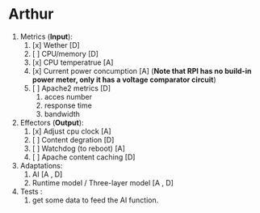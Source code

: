 # Arthur

1. Metrics (**Input**):
   1. [x] Wether [D]
   2. [ ] CPU/memory [D]
   3. [x] CPU temperatrue [A]
   4. [x] Current power concumption [A] (**Note that RPI has no build-in power meter, only it has a voltage comparator circuit**)
   5. [ ] Apache2 metrics [D]
      1. acces number
      2. response time
      3. bandwidth
2. Effectors (**Output**):
   1. [x] Adjust cpu clock [A]
   2. [ ] Content degration [D]
   3. [ ] Watchdog (to reboot) [A]
   4. [ ] Apache content caching [D]
3. Adaptations:
   1. AI [A , D]
   2. Runtime model / Three-layer model [A , D]
4. Tests :
   1. get some data to feed the AI function.
